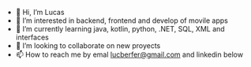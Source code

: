 - 👋 Hi, I’m Lucas
- 👀 I’m interested in backend, frontend and develop of movile apps
- 🌱 I’m currently learning java, kotlin, python, .NET, SQL, XML and interfaces
- 💞️ I’m looking to collaborate on new proyects
- 📫 How to reach me by emal lucberfer@gmail.com and linkedin below

<!---
Lucberfer/Lucberfer is a ✨ special ✨ repository because its `README.md` (this file) appears on your GitHub profile.
You can click the Preview link to take a look at your changes.
--->
